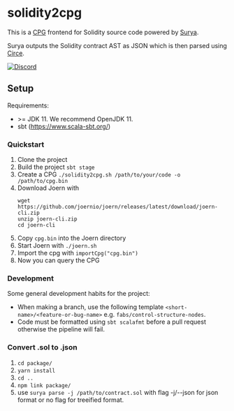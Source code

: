 # solidity2cpg

This is a [CPG](https://docs.joern.io/code-property-graph/) frontend for Solidity source code powered by
[Surya](https://github.com/ConsenSys/surya).

Surya outputs the Solidity contract AST as JSON which is then parsed using [Circe](https://circe.github.io/circe/).

[![Discord](https://img.shields.io/badge/-Discord-lime?style=for-the-badge&logo=discord&logoColor=white&color=black)](https://discord.com/invite/vv4MH284Hc)

## Setup

Requirements:

- \>= JDK 11. We recommend OpenJDK 11.
- sbt (https://www.scala-sbt.org/)

### Quickstart

1. Clone the project
2. Build the project `sbt stage`
3. Create a CPG `./solidity2cpg.sh /path/to/your/code -o /path/to/cpg.bin`
4. Download Joern with
   ```
   wget https://github.com/joernio/joern/releases/latest/download/joern-cli.zip
   unzip joern-cli.zip
   cd joern-cli
   ```
5. Copy `cpg.bin` into the Joern directory
6. Start Joern with `./joern.sh`
7. Import the cpg with `importCpg("cpg.bin")`
8. Now you can query the CPG

### Development

Some general development habits for the project:

- When making a branch, use the following template `<short-name>/<feature-or-bug-name>`
  e.g. `fabs/control-structure-nodes`.
- Code must be formatted using `sbt scalafmt` before a pull request otherwise the pipeline will fail.

### Convert .sol to .json

1. `cd package/`
2. `yarn install`
3. `cd ..`
4. `npm link package/`
5. use `surya parse -j /path/to/contract.sol` with flag -j/--json for json format or no flag for treeified format.
